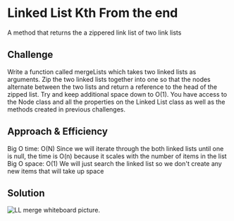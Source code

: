 # Linked List Kth From the end
A method that returns the a zippered link list of two link lists
## Challenge
Write a function called mergeLists which takes two linked lists as arguments. Zip the two linked lists together into one so that the nodes alternate between the two lists and return a reference to the head of the zipped list. Try and keep additional space down to O(1). You have access to the Node class and all the properties on the Linked List class as well as the methods created in previous challenges.

## Approach & Efficiency
Big O time: O(N)
Since we will iterate through the both linked lists until one is null, the time is O(n) because it scales with the number of items in the list
Big O space: O(1)
We will just search the linked list so we don't create any new items that will take up space

## Solution
![LL merge whiteboard picture](../../assets/ll_merge.jpg).